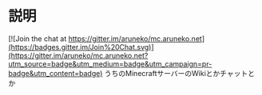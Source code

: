 # 説明

[![Join the chat at https://gitter.im/aruneko/mc.aruneko.net](https://badges.gitter.im/Join%20Chat.svg)](https://gitter.im/aruneko/mc.aruneko.net?utm_source=badge&utm_medium=badge&utm_campaign=pr-badge&utm_content=badge)
うちのMinecraftサーバーのWikiとかチャットとか

